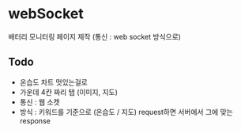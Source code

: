 # webSocket
배터리 모니터링 페이지 제작 (통신 : web socket 방식으로)

## Todo
* 온습도 차트 멋있는걸로
* 가운데 4칸 짜리 탭 (이미지, 지도)
* 통신 : 웹 소켓
* 방식 : 키워드를 기준으로 (온습도 / 지도) request하면 서버에서 그에 맞는 response
